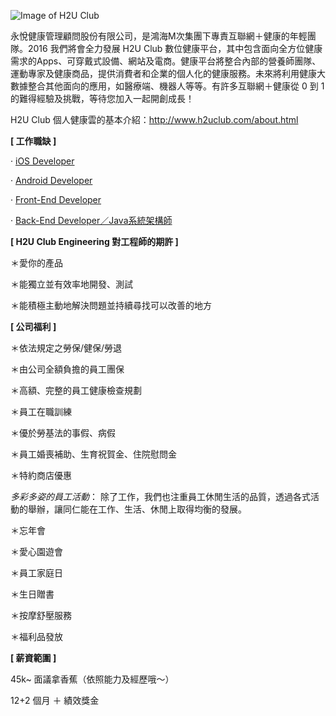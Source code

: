 ![Image of H2U Club](http://www.h2uclub.com/img/logos/h2uClub.png)

永悅健康管理顧問股份有限公司，是鴻海M次集團下專責互聯網＋健康的年輕團隊。2016 我們將會全力發展 H2U Club 數位健康平台，其中包含面向全方位健康需求的Apps、可穿戴式設備、網站及電商。健康平台將整合內部的營養師團隊、運動專家及健康商品，提供消費者和企業的個人化的健康服務。未來將利用健康大數據整合其他面向的應用，如醫療端、機器人等等。有許多互聯網＋健康從 0 到 1 的難得經驗及挑戰，等待您加入一起開創成長！

H2U Club 個人健康雲的基本介紹：http://www.h2uclub.com/about.html

__[ 工作職缺 ]__

‧ [iOS Developer](https://github.com/ctyeh/h2u_club/issues/5)

‧ [Android Developer](https://github.com/ctyeh/h2u_club/issues/4)

‧ [Front-End Developer](https://github.com/ctyeh/h2u_club/issues/3)

‧ [Back-End Developer／Java系統架構師](https://github.com/ctyeh/h2u_club/issues/2)



__[ H2U Club Engineering 對工程師的期許 ]__

＊愛你的產品

＊能獨立並有效率地開發、測試

＊能積極主動地解決問題並持續尋找可以改善的地方

__[ 公司福利 ]__

＊依法規定之勞保/健保/勞退

＊由公司全額負擔的員工團保

＊高額、完整的員工健康檢查規劃

＊員工在職訓練

＊優於勞基法的事假、病假

＊員工婚喪補助、生育祝賀金、住院慰問金

＊特約商店優惠

_多彩多姿的員工活動_：
除了工作，我們也注重員工休閒生活的品質，透過各式活動的舉辦，讓同仁能在工作、生活、休閒上取得均衡的發展。

＊忘年會

＊愛心園遊會

＊員工家庭日

＊生日贈書

＊按摩舒壓服務

＊福利品發放

__[ 薪資範圍 ]__

45k~ 面議拿香蕉（依照能力及經歷哦～）

12+2 個月 ＋ 績效獎金
